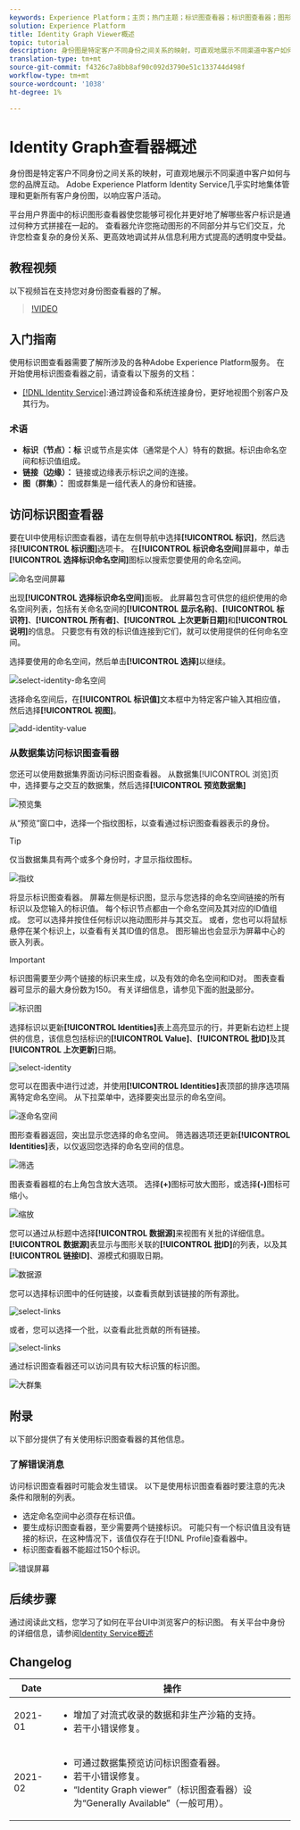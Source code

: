 ```yaml
---
keywords: Experience Platform；主页；热门主题；标识图查看器；标识图查看器；图形查看器；标识命名空间；标识命名空间；标识；标识；标识服务；标识服务
solution: Experience Platform
title: Identity Graph Viewer概述
topic: tutorial
description: 身份图是特定客户不同身份之间关系的映射，可直观地展示不同渠道中客户如何与您的品牌互动。
translation-type: tm+mt
source-git-commit: f4326c7a8bb8af90c092d3790e51c133744d498f
workflow-type: tm+mt
source-wordcount: '1038'
ht-degree: 1%

---
```



# Identity Graph查看器概述

身份图是特定客户不同身份之间关系的映射，可直观地展示不同渠道中客户如何与您的品牌互动。 Adobe Experience Platform Identity Service几乎实时地集体管理和更新所有客户身份图，以响应客户活动。

平台用户界面中的标识图形查看器使您能够可视化并更好地了解哪些客户标识是通过何种方式拼接在一起的。 查看器允许您拖动图形的不同部分并与它们交互，允许您检查复杂的身份关系、更高效地调试并从信息利用方式提高的透明度中受益。

## 教程视频

以下视频旨在支持您对身份图查看器的了解。

>[!VIDEO](https://video.tv.adobe.com/v/331030/?quality=12&learn=on)

## 入门指南

使用标识图查看器需要了解所涉及的各种Adobe Experience Platform服务。 在开始使用标识图查看器之前，请查看以下服务的文档：

- [[!DNL Identity Service]](../home.md):通过跨设备和系统连接身份，更好地视图个别客户及其行为。

### 术语

- **标识（节点）：标** 识或节点是实体（通常是个人）特有的数据。标识由命名空间和标识值组成。
- **链接（边缘）：** 链接或边缘表示标识之间的连接。
- **图（群集）：** 图或群集是一组代表人的身份和链接。

## 访问标识图查看器

要在UI中使用标识图查看器，请在左侧导航中选择&#x200B;**[!UICONTROL 标识]**，然后选择&#x200B;**[!UICONTROL 标识图]**&#x200B;选项卡。 在&#x200B;**[!UICONTROL 标识命名空间]**&#x200B;屏幕中，单击&#x200B;**[!UICONTROL 选择标识命名空间]**&#x200B;图标以搜索您要使用的命名空间。

![命名空间屏幕](../images/identity-graph-viewer/identity-namespace.png)

出现&#x200B;**[!UICONTROL 选择标识命名空间]**&#x200B;面板。 此屏幕包含可供您的组织使用的命名空间列表，包括有关命名空间的&#x200B;**[!UICONTROL 显示名称]**、**[!UICONTROL 标识符]**、**[!UICONTROL 所有者]**、**[!UICONTROL 上次更新日期]**&#x200B;和&#x200B;**[!UICONTROL 说明]**&#x200B;的信息。 只要您有有效的标识值连接到它们，就可以使用提供的任何命名空间。

选择要使用的命名空间，然后单击&#x200B;**[!UICONTROL 选择]**&#x200B;以继续。

![select-identity-命名空间](../images/identity-graph-viewer/select-identity-namespace.png)

选择命名空间后，在&#x200B;**[!UICONTROL 标识值]**&#x200B;文本框中为特定客户输入其相应值，然后选择&#x200B;**[!UICONTROL 视图]**。

![add-identity-value](../images/identity-graph-viewer/identity-value-filled.png)

### 从数据集访问标识图查看器

您还可以使用数据集界面访问标识图查看器。 从数据集[!UICONTROL 浏览]页中，选择要与之交互的数据集，然后选择&#x200B;**[!UICONTROL 预览数据集]**

![预览集](../images/identity-graph-viewer/preview-dataset.png)

从“预览”窗口中，选择一个指纹图标，以查看通过标识图查看器表示的身份。

>[!TIP]
>
>仅当数据集具有两个或多个身份时，才显示指纹图标。

![指纹](../images/identity-graph-viewer/fingerprint.png)

将显示标识图查看器。 屏幕左侧是标识图，显示与您选择的命名空间链接的所有标识以及您输入的标识值。 每个标识节点都由一个命名空间及其对应的ID值组成。 您可以选择并按住任何标识以拖动图形并与其交互。 或者，您也可以将鼠标悬停在某个标识上，以查看有关其ID值的信息。 图形输出也会显示为屏幕中心的嵌入列表。

>[!IMPORTANT]
>
>标识图需要至少两个链接的标识来生成，以及有效的命名空间和ID对。 图表查看器可显示的最大身份数为150。 有关详细信息，请参见下面的[附录](#appendix)部分。

![标识图](../images/identity-graph-viewer/graph-viewer.png)

选择标识以更新&#x200B;**[!UICONTROL Identities]**&#x200B;表上高亮显示的行，并更新右边栏上提供的信息，该信息包括标识的&#x200B;**[!UICONTROL Value]**、**[!UICONTROL 批ID]**&#x200B;及其&#x200B;**[!UICONTROL 上次更新]**&#x200B;日期。

![select-identity](../images/identity-graph-viewer/select-identity.png)

您可以在图表中进行过滤，并使用&#x200B;**[!UICONTROL Identities]**&#x200B;表顶部的排序选项隔离特定命名空间。 从下拉菜单中，选择要突出显示的命名空间。

![逐命名空间](../images/identity-graph-viewer/filter-namespace.png)

图形查看器返回，突出显示您选择的命名空间。 筛选器选项还更新&#x200B;**[!UICONTROL Identities]**&#x200B;表，以仅返回您选择的命名空间的信息。

![筛选](../images/identity-graph-viewer/filtered.png)

图表查看器框的右上角包含放大选项。 选择&#x200B;**(+)**&#x200B;图标可放大图形，或选择&#x200B;**(-)**&#x200B;图标可缩小。

![缩放](../images/identity-graph-viewer/zoom.png)

您可以通过从标题中选择&#x200B;**[!UICONTROL 数据源]**&#x200B;来视图有关批的详细信息。 **[!UICONTROL 数据源]**&#x200B;表显示与图形关联的&#x200B;**[!UICONTROL 批ID]**&#x200B;的列表，以及其&#x200B;**[!UICONTROL 链接ID]**、源模式和摄取日期。

![数据源](../images/identity-graph-viewer/data-source-table.png)

您可以选择标识图中的任何链接，以查看贡献到该链接的所有源批。

![select-links](../images/identity-graph-viewer/select-edge.png)

或者，您可以选择一个批，以查看此批贡献的所有链接。

![select-links](../images/identity-graph-viewer/select-batch.png)

通过标识图查看器还可以访问具有较大标识簇的标识图。

![大群集](../images/identity-graph-viewer/large-cluster.png)

## 附录

以下部分提供了有关使用标识图查看器的其他信息。

### 了解错误消息

访问标识图查看器时可能会发生错误。 以下是使用标识图查看器时要注意的先决条件和限制的列表。

- 选定命名空间中必须存在标识值。
- 要生成标识图查看器，至少需要两个链接标识。 可能只有一个标识值且没有链接的标识，在这种情况下，该值仅存在于[!DNL Profile]查看器中。
- 标识图查看器不能超过150个标识。

![错误屏幕](../images/identity-graph-viewer/error-screen.png)

## 后续步骤

通过阅读此文档，您学习了如何在平台UI中浏览客户的标识图。 有关平台中身份的详细信息，请参阅[Identity Service概述](../home.md)

## Changelog

| Date | 操作 |
| ---- | ------ |
| 2021-01 | <ul><li>增加了对流式收录的数据和非生产沙箱的支持。</li><li>若干小错误修复。</li></ul> |
| 2021-02 | <ul><li>可通过数据集预览访问标识图查看器。</li><li>若干小错误修复。</li><li>“Identity Graph viewer”（标识图查看器）设为“Generally Available”（一般可用）。</li></ul> |
